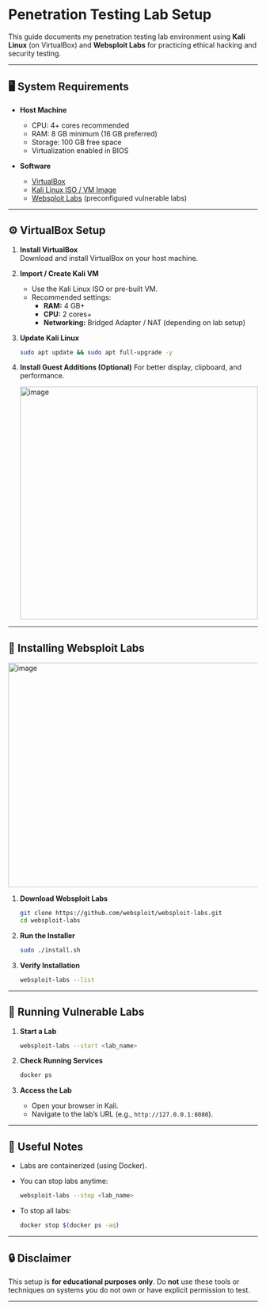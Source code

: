

# Penetration Testing Lab Setup

This guide documents my penetration testing lab environment using **Kali Linux** (on VirtualBox) and **Websploit Labs** for practicing ethical hacking and security testing.

---

## 🖥️ System Requirements

- **Host Machine**
  - CPU: 4+ cores recommended
  - RAM: 8 GB minimum (16 GB preferred)
  - Storage: 100 GB free space
  - Virtualization enabled in BIOS

- **Software**
  - [VirtualBox](https://www.virtualbox.org/)
  - [Kali Linux ISO / VM Image](https://www.kali.org/get-kali/)
  - [Websploit Labs](https://websploit.org/) (preconfigured vulnerable labs)

---

## ⚙️ VirtualBox Setup

1. **Install VirtualBox**  
   Download and install VirtualBox on your host machine.

2. **Import / Create Kali VM**
   - Use the Kali Linux ISO or pre-built VM.
   - Recommended settings:
     - **RAM:** 4 GB+
     - **CPU:** 2 cores+
     - **Networking:** Bridged Adapter / NAT (depending on lab setup)

3. **Update Kali Linux**
   ```bash
   sudo apt update && sudo apt full-upgrade -y


4. **Install Guest Additions (Optional)**
   For better display, clipboard, and performance.

   <img width="480" height="470" alt="image" src="https://github.com/user-attachments/assets/37e6258b-0764-4adf-95ba-ba075b184b25" />


---

## 🔧 Installing Websploit Labs

<img width="656" height="453" alt="image" src="https://github.com/user-attachments/assets/d6b479bc-acfd-41fc-928d-ed559a4cbf72" />

1. **Download Websploit Labs**

   ```bash
   git clone https://github.com/websploit/websploit-labs.git
   cd websploit-labs
   ```

2. **Run the Installer**

   ```bash
   sudo ./install.sh
   ```

3. **Verify Installation**

   ```bash
   websploit-labs --list
   ```

---

## 🧪 Running Vulnerable Labs

1. **Start a Lab**

   ```bash
   websploit-labs --start <lab_name>
   ```

2. **Check Running Services**

   ```bash
   docker ps
   ```

3. **Access the Lab**

   * Open your browser in Kali.
   * Navigate to the lab’s URL (e.g., `http://127.0.0.1:8080`).

---

## 📂 Useful Notes

* Labs are containerized (using Docker).

* You can stop labs anytime:

  ```bash
  websploit-labs --stop <lab_name>
  ```

* To stop all labs:

  ```bash
  docker stop $(docker ps -aq)
  ```

---

## 🔒 Disclaimer

This setup is **for educational purposes only**.
Do **not** use these tools or techniques on systems you do not own or have explicit permission to test.

---




